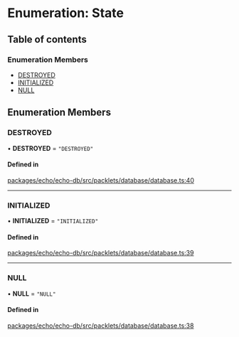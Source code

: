 # Enumeration: State

## Table of contents

### Enumeration Members

- [DESTROYED](State.md#destroyed)
- [INITIALIZED](State.md#initialized)
- [NULL](State.md#null)

## Enumeration Members

### DESTROYED

• **DESTROYED** = ``"DESTROYED"``

#### Defined in

[packages/echo/echo-db/src/packlets/database/database.ts:40](https://github.com/dxos/dxos/blob/6b1348fed/packages/echo/echo-db/src/packlets/database/database.ts#L40)

___

### INITIALIZED

• **INITIALIZED** = ``"INITIALIZED"``

#### Defined in

[packages/echo/echo-db/src/packlets/database/database.ts:39](https://github.com/dxos/dxos/blob/6b1348fed/packages/echo/echo-db/src/packlets/database/database.ts#L39)

___

### NULL

• **NULL** = ``"NULL"``

#### Defined in

[packages/echo/echo-db/src/packlets/database/database.ts:38](https://github.com/dxos/dxos/blob/6b1348fed/packages/echo/echo-db/src/packlets/database/database.ts#L38)
